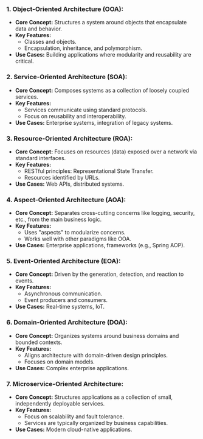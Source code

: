 ### 1. **Object-Oriented Architecture (OOA):**
   - **Core Concept:** Structures a system around objects that encapsulate data and behavior.
   - **Key Features:**
     - Classes and objects.
     - Encapsulation, inheritance, and polymorphism.
   - **Use Cases:** Building applications where modularity and reusability are critical.

### 2. **Service-Oriented Architecture (SOA):**
   - **Core Concept:** Composes systems as a collection of loosely coupled services.
   - **Key Features:**
     - Services communicate using standard protocols.
     - Focus on reusability and interoperability.
   - **Use Cases:** Enterprise systems, integration of legacy systems.

### 3. **Resource-Oriented Architecture (ROA):**
   - **Core Concept:** Focuses on resources (data) exposed over a network via standard interfaces.
   - **Key Features:**
     - RESTful principles: Representational State Transfer.
     - Resources identified by URLs.
   - **Use Cases:** Web APIs, distributed systems.

### 4. **Aspect-Oriented Architecture (AOA):**
   - **Core Concept:** Separates cross-cutting concerns like logging, security, etc., from the main business logic.
   - **Key Features:**
     - Uses "aspects" to modularize concerns.
     - Works well with other paradigms like OOA.
   - **Use Cases:** Enterprise applications, frameworks (e.g., Spring AOP).

### 5. **Event-Oriented Architecture (EOA):**
   - **Core Concept:** Driven by the generation, detection, and reaction to events.
   - **Key Features:**
     - Asynchronous communication.
     - Event producers and consumers.
   - **Use Cases:** Real-time systems, IoT.

### 6. **Domain-Oriented Architecture (DOA):**
   - **Core Concept:** Organizes systems around business domains and bounded contexts.
   - **Key Features:**
     - Aligns architecture with domain-driven design principles.
     - Focuses on domain models.
   - **Use Cases:** Complex enterprise applications.

### 7. **Microservice-Oriented Architecture:**
   - **Core Concept:** Structures applications as a collection of small, independently deployable services.
   - **Key Features:**
     - Focus on scalability and fault tolerance.
     - Services are typically organized by business capabilities.
   - **Use Cases:** Modern cloud-native applications.